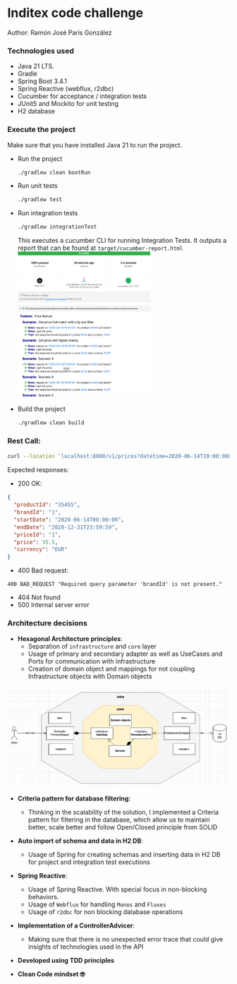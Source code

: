 # Inditex code challenge

Author: Ramón José París González

### Technologies used

- Java 21 LTS.
- Gradle
- Spring Boot 3.4.1
- Spring Reactive (webflux, r2dbc)
- Cucumber for acceptance / integration tests
- JUnit5 and Mockito for unit testing
- H2 database

### Execute the project

Make sure that you have installed Java 21 to run the project.

- Run the project

   ```bash
   ./gradlew clean bootRun
   ```

- Run unit tests

   ```bash
   ./gradlew test
   ```

- Run integration tests

   ```bash
   ./gradlew integrationTest
   ```
  This executes a cucumber CLI for running Integration Tests. It outputs a report that can be found at
  `target/cucumber-report.html`
  <img src="assets/cucumber.png" alt="drawing" width="300"/>


- Build the project

   ```bash
   ./gradlew clean build
   ```
  
### Rest Call:
```bash
curl --location 'localhost:8080/v1/prices?datetime=2020-06-14T10:00:00&productId=35455&brandId=1'
```

Expected responses:
- 200 OK:
```JSON
{
  "productId": "35455",
  "brandId": "1",
  "startDate": "2020-06-14T00:00:00",
  "endDate": "2020-12-31T23:59:59",
  "priceId": "1",
  "price": 35.5,
  "currency": "EUR"
}
```

- 400 Bad request:
```text
400 BAD_REQUEST "Required query parameter 'brandId' is not present."
```

- 404 Not found
- 500 Internal server error



### Architecture decisions

- **Hexagonal Architecture principles**:
    - Separation of `infrastructure` and `core` layer
    - Usage of primary and secondary adapter as well as UseCases and Ports for communication with infrastructure
    - Creation of domain object and mappings for not coupling Infrastructure objects with Domain objects


![arch.png](assets/arch.png)


- **Criteria pattern for database filtering**:
    - Thinking in the scalability of the solution, I implemented a Criteria pattern for filtering in the database, which
      allow us to maintain better, scale better and follow Open/Closed principle from SOLID


- **Auto import of schema and data in H2 DB**:
    - Usage of Spring for creating schemas and inserting data in H2 DB for project and integration test executions


- **Spring Reactive**:
  - Usage of Spring Reactive. With special focus in non-blocking behaviors.
  - Usage of `Webflux` for handling `Monos` and `Fluxes`
  - Usage of `r2dbc` for non blocking database operations


- **Implementation of a ControllerAdvicer**: 
  - Making sure that there is no unexpected error trace that could give insights of technologies used in the API


- **Developed using TDD principles**


- **Clean Code mindset 🤓**
  